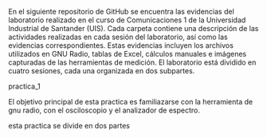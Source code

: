 En el siguiente repositorio de GitHub se encuentra las evidencias del laboratorio realizado en el curso de Comunicaciones 1 de la Universidad Industrial de Santander (UIS). Cada carpeta contiene una descripción de las actividades realizadas en cada sesión del laboratorio, así como las evidencias correspondientes. Estas evidencias incluyen los archivos utilizados en GNU Radio, tablas de Excel, cálculos manuales e imágenes capturadas de las herramientas de medición. El laboratorio está dividido en cuatro sesiones, cada una organizada en dos subpartes.

practica_1

El objetivo principal de esta practica es familiazarse con la herramienta de gnu radio, con el osciloscopio y el analizador de espectro.

esta practica se divide en dos partes
